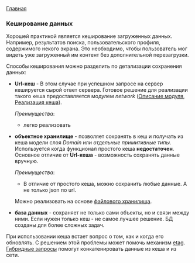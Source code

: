 [Главная](../main.md)

### Кеширование данных

Хорошей практикой является кеширование загруженных данных. Например,
результатов поиска, пользовательского профиля, содержимого некого экрана.
Это необходимо, чтобы пользователь мог видеть уже загруженный им контент
без дополнительной перезагрузки.

Способы кеширования можно разделить по детализации сохранения данных:

- **Url-кеш** - В этом случае при успешном запросе на
сервер кешируется сырой ответ сервера. Готовое решение для реализации такого
кеша предоставляется модулем *network*
([Описание модуля][network], [Реализация кеша][simple_cache]).

    *Преимущества*:
     - легко реализовать

- **объектное хранилище** - позволяет
сохранять в кеш и получать из кеша модели слоя *Domain* или
*отдельные примитивные типы*. Используется когда функционал простого кеша
**недостаточен**. Основное отличие от **Url-кеша**  - возможность
сохранять данные вручную.

   *Преимущества*:
   - В отличие от простого кеша, можно сохранить любые данные. А не только
   json по url.

   Можно реализовать на основе [файлового хранилища][file_cache].

- **база данных** - сохраняет не только сами объекты, но и связи между ними.
Если нужен только кеш - не самое лучшее решение. БД созданы для более сложных задач.

При использовании кеша встает вопрос о том, как и когда его обновлять.
С решением этой проблемы может помочь механизм [etag][etag].
[Гибридные запросы][hybrid] помогут конкатенировать данные из кеша и из сети.

[etag]: ../../deprecated/network/lib-network/docs/etag.md
[hybrid]: ../../deprecated/network/lib-network/docs/hybrid.md
[simple_cache]: ../../deprecated/network/lib-network/docs/url_cache.md
[file_cache]: ../../filestorage/lib-filestorage/README.md
[network]: ../../deprecated/network/lib-network/docs/usage.md
